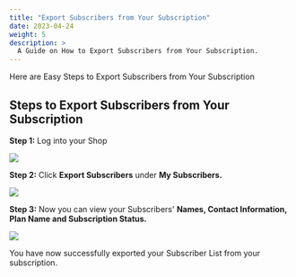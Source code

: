 ```yaml
---
title: "Export Subscribers from Your Subscription"
date: 2023-04-24
weight: 5
description: >
  A Guide on How to Export Subscribers from Your Subscription.
---
```


Here are Easy Steps to Export Subscribers from Your Subscription

## Steps to Export Subscribers from Your Subscription

**Step 1:** Log into your Shop

![](https://subscribie.co.uk/blog/content/images/size/w1000/2023/04/image-26.png)

**Step 2:** Click **Export Subscribers** under **My Subscribers.**

![](https://subscribie.co.uk/blog/content/images/size/w1000/2023/04/image-24.png)

**Step 3:** Now you can view your Subscribers' **Names, Contact Information, Plan Name and Subscription Status.**

![](https://subscribie.co.uk/blog/content/images/size/w1000/2023/04/image-25.png)

You have now successfully exported your Subscriber List from your subscription.